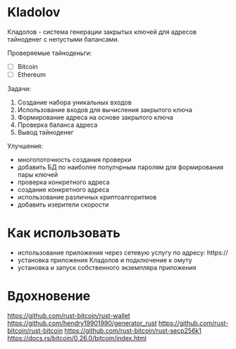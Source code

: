 # Kladolov

Кладолов - система генерации закрытых ключей для адресов тайноденег с непустыми балансами.

Проверяемые тайноденьги:

- [ ] Bitcoin
- [ ] Ethereum

Задачи: 

1. Создание набора уникальных входов
2. Использование входов для вычисления закрытого ключа
3. Формирование адреса на основе закрытого ключа
4. Проверка баланса адреса
5. Вывод тайноденег 

Улучшения: 

- многопоточность создания проверки
- добавить БД по наиболее популчрным паролям для формирования пары ключей
- проверка конкретного адреса 
- создание конкретного адреса
- использование различных криптоалгоритмов
- добавить изерители скорости

# Как использовать

- использование приложения через сетевую услугу по адресу: https://
- установка приложения Кладолов и подключение к омуту
- установка и запуск собственного экземпляра приложения 

# Вдохновение

https://github.com/rust-bitcoin/rust-wallet
https://github.com/hendry19901990/generator_rust
https://github.com/rust-bitcoin/rust-bitcoin
https://github.com/rust-bitcoin/rust-secp256k1
https://docs.rs/bitcoin/0.26.0/bitcoin/index.html